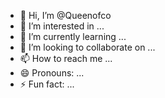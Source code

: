 - 👋 Hi, I’m @Queenofco
- 👀 I’m interested in ...
- 🌱 I’m currently learning ...
- 💞️ I’m looking to collaborate on ...
- 📫 How to reach me ...
- 😄 Pronouns: ...
- ⚡ Fun fact: ...

<!---
Queenofco/Queenofco is a ✨ special ✨ repository because its `README.md` (this file) appears on your GitHub profile.
You can click the Preview link to take a look at your changes.
--->

